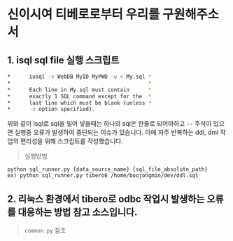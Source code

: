 # 신이시여 티베로로부터 우리를 구원해주소서

## 1. isql sql file 실행 스크립트

```bash
*      iusql -v WebDB MyID MyPWD -w < My.sql *
*                                            *
*      Each line in My.sql must contain      *
*      exactly 1 SQL command except for the  *
*      last line which must be blank (unless *
*      -n option specified).
```

위와 같이 isql로 sql을 밀어 넣을때는 하나의 sql은 한줄로 되어야하고 `--` 주석이 있으면 실행중 오류가 발생하여 중단되는 이슈가 있습니다.
이에 자주 반복하는 ddl, dml 작업의 편리성을 위해 스크립트를 작성했습니다.

> 실행방법
```
python sql_runner.py {data_source_name} {sql_file_absolute_path}
ex) python sql_runner.py tibero6 /home/boojongmin/dev/ddl.sql
```

## 2. 리눅스 환경에서 tibero로 odbc 작업시 발생하는 오류를 대응하는 방법 참고 소스입니다.

> `common.py` 참조
